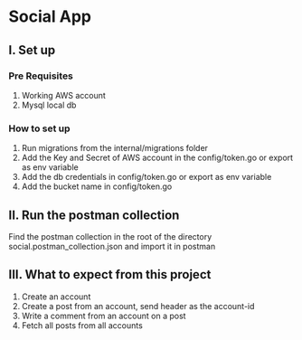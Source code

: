 # Social App

## I. Set up
### Pre Requisites
1. Working AWS account
2. Mysql local db

### How to set up
1. Run migrations from the internal/migrations folder
2. Add the Key and Secret of AWS account in the config/token.go or export as env variable
3. Add the db credentials in config/token.go or export as env variable
4. Add the bucket name in config/token.go

## II. Run the postman collection
Find the postman collection in the root of the directory social.postman_collection.json
and import it in postman

## III. What to expect from this project
1. Create an account
2. Create a post from an account, send header as the account-id
3. Write a comment from an account on a post
4. Fetch all posts from all accounts



